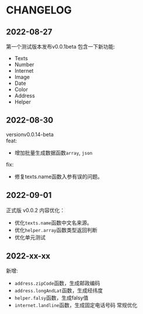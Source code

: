# CHANGELOG     
## 2022-08-27    
第一个测试版本发布v0.0.1beta
包含一下新功能:    
- Texts
- Number
- Internet
- Image
- Date
- Color
- Address
- Helper    

## 2022-08-30
versionv0.0.14-beta    
feat:   
- 增加批量生成数据函数`array`, `json`    

fix:    
- 修复texts.name函数入参有误的问题。     

## 2022-09-01    
正式版 v0.0.2
内容优化：
- 优化`texts.name`函数中文名来源。
- 优化`helper.array`函数类型返回判断
- 优化单元测试      

## 2022-xx-xx
新增:    
- `address.zipCode`函数，生成邮政编码
- `address.longAndLat`函数，生成经纬度
- `helper.falsy`函数，生成falsy值
- `internet.landline`函数，生成固定电话号码
常规优化